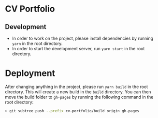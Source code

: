 # CV Portfolio

## Development
* In order to work on the project, please install dependencies by running `yarn` in the root directory.
* In order to start the development server, run `yarn start` in the root directory.

# Deployment
After changing anything in the project, please run `yarn build` in the root directory. This will create a new build in the `build` directory. You can then move the build folder to `gh-pages` by running the following command in the root directory:
```bash
> git subtree push --prefix cv-portfolio/build origin gh-pages
```